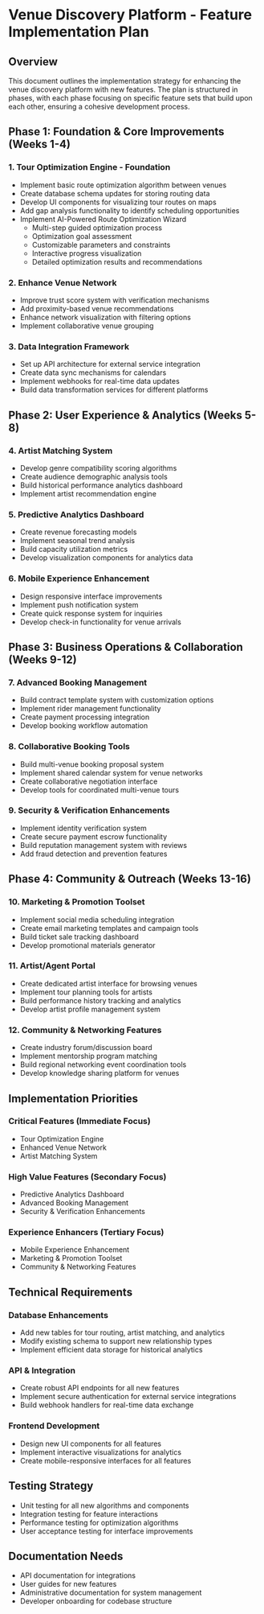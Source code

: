 # Venue Discovery Platform - Feature Implementation Plan

## Overview
This document outlines the implementation strategy for enhancing the venue discovery platform with new features. The plan is structured in phases, with each phase focusing on specific feature sets that build upon each other, ensuring a cohesive development process.

## Phase 1: Foundation & Core Improvements (Weeks 1-4)

### 1. Tour Optimization Engine - Foundation
- Implement basic route optimization algorithm between venues
- Create database schema updates for storing routing data
- Develop UI components for visualizing tour routes on maps
- Add gap analysis functionality to identify scheduling opportunities
- Implement AI-Powered Route Optimization Wizard
  - Multi-step guided optimization process
  - Optimization goal assessment
  - Customizable parameters and constraints
  - Interactive progress visualization
  - Detailed optimization results and recommendations

### 2. Enhance Venue Network
- Improve trust score system with verification mechanisms
- Add proximity-based venue recommendations
- Enhance network visualization with filtering options
- Implement collaborative venue grouping

### 3. Data Integration Framework
- Set up API architecture for external service integration
- Create data sync mechanisms for calendars
- Implement webhooks for real-time data updates
- Build data transformation services for different platforms

## Phase 2: User Experience & Analytics (Weeks 5-8)

### 4. Artist Matching System
- Develop genre compatibility scoring algorithms
- Create audience demographic analysis tools
- Build historical performance analytics dashboard
- Implement artist recommendation engine

### 5. Predictive Analytics Dashboard
- Create revenue forecasting models
- Implement seasonal trend analysis
- Build capacity utilization metrics
- Develop visualization components for analytics data

### 6. Mobile Experience Enhancement
- Design responsive interface improvements
- Implement push notification system
- Create quick response system for inquiries
- Develop check-in functionality for venue arrivals

## Phase 3: Business Operations & Collaboration (Weeks 9-12)

### 7. Advanced Booking Management
- Build contract template system with customization options
- Implement rider management functionality
- Create payment processing integration
- Develop booking workflow automation

### 8. Collaborative Booking Tools
- Build multi-venue booking proposal system
- Implement shared calendar system for venue networks
- Create collaborative negotiation interface
- Develop tools for coordinated multi-venue tours

### 9. Security & Verification Enhancements
- Implement identity verification system
- Create secure payment escrow functionality
- Build reputation management system with reviews
- Add fraud detection and prevention features

## Phase 4: Community & Outreach (Weeks 13-16)

### 10. Marketing & Promotion Toolset
- Implement social media scheduling integration
- Create email marketing templates and campaign tools
- Build ticket sale tracking dashboard
- Develop promotional materials generator

### 11. Artist/Agent Portal
- Create dedicated artist interface for browsing venues
- Implement tour planning tools for artists
- Build performance history tracking and analytics
- Develop artist profile management system

### 12. Community & Networking Features
- Create industry forum/discussion board
- Implement mentorship program matching
- Build regional networking event coordination tools
- Develop knowledge sharing platform for venues

## Implementation Priorities

### Critical Features (Immediate Focus)
- Tour Optimization Engine
- Enhanced Venue Network
- Artist Matching System

### High Value Features (Secondary Focus)
- Predictive Analytics Dashboard
- Advanced Booking Management
- Security & Verification Enhancements

### Experience Enhancers (Tertiary Focus)
- Mobile Experience Enhancement
- Marketing & Promotion Toolset
- Community & Networking Features

## Technical Requirements

### Database Enhancements
- Add new tables for tour routing, artist matching, and analytics
- Modify existing schema to support new relationship types
- Implement efficient data storage for historical analytics

### API & Integration
- Create robust API endpoints for all new features
- Implement secure authentication for external service integrations
- Build webhook handlers for real-time data exchange

### Frontend Development
- Design new UI components for all features
- Implement interactive visualizations for analytics
- Create mobile-responsive interfaces for all features

## Testing Strategy
- Unit testing for all new algorithms and components
- Integration testing for feature interactions
- Performance testing for optimization algorithms
- User acceptance testing for interface improvements

## Documentation Needs
- API documentation for integrations
- User guides for new features
- Administrative documentation for system management
- Developer onboarding for codebase structure